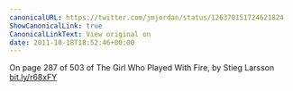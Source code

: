 ```yaml
---
canonicalURL: https://twitter.com/jmjordan/status/126370151724621824
ShowCanonicalLink: true
CanonicalLinkText: View original on
date: 2011-10-18T18:52:46+00:00
---
```

On page 287 of 503 of The Girl Who Played With Fire, by Stieg Larsson [bit.ly/r68xFY](http://bit.ly/r68xFY)